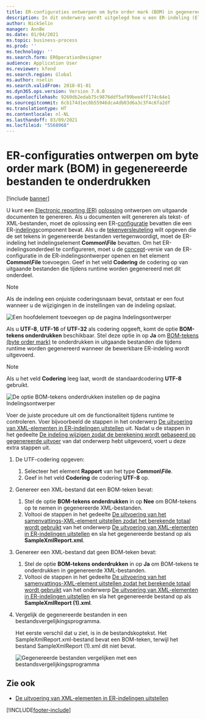 ```yaml
---
title: ER-configuraties ontwerpen om byte order mark (BOM) in gegenereerde bestanden te onderdrukken
description: In dit onderwerp wordt uitgelegd hoe u een ER-indeling (Electronic Reporting) configureert om rapporten te genereren die byte order mark (BOM) tekens onderdrukken.
author: NickSelin
manager: AnnBe
ms.date: 01/04/2021
ms.topic: business-process
ms.prod: ''
ms.technology: ''
ms.search.form: EROperationDesigner
audience: Application User
ms.reviewer: kfend
ms.search.region: Global
ms.author: nselin
ms.search.validFrom: 2018-01-01
ms.dyn365.ops.version: Version 7.0.0
ms.openlocfilehash: 9260db2edab75c9876ddf5af99bee4ff174c64e1
ms.sourcegitcommit: 6cb174d1ec8b55946dca4db03d6a3c3f4c6fa2df
ms.translationtype: HT
ms.contentlocale: nl-NL
ms.lasthandoff: 03/09/2021
ms.locfileid: "5568968"
---
```

# <a name="design-er-configurations-to-suppress-bom-characters-in-generated-files"></a>ER-configuraties ontwerpen om byte order mark (BOM) in gegenereerde bestanden te onderdrukken

[!include [banner](../includes/banner.md)]

U kunt een [Electronic reporting (ER)](general-electronic-reporting.md) [oplossing](er-quick-start1-new-solution.md) ontwerpen om uitgaande documenten te genereren. Als u documenten wilt genereren als tekst- of XML-bestanden, moet de oplossing een ER-[configuratie](general-electronic-reporting.md#Configuration) bevatten die een ER-[indelings](general-electronic-reporting.md#FormatComponentOutbound)component bevat. Als u de [tekenversleuteling](https://docs.microsoft.com/windows/win32/intl/character-sets) wilt opgeven die de set tekens in gegenereerde bestanden vertegenwoordigt, moet de ER-indeling het indelingselement **Common\\File** bevatten. Om het ER-indelingsonderdeel te configureren, moet u de [concept](general-electronic-reporting.md#component-versioning)-versie van de ER-configuratie in de ER-indelingsontwerper openen en het element **Common\\File** toevoegen. Geef in het veld **Codering** de codering op van uitgaande bestanden die tijdens runtime worden gegenereerd met dit onderdeel.

> [!NOTE]
> Als de indeling een onjuiste coderingsnaam bevat, ontstaat er een fout wanneer u de wijzigingen in de instellingen van de indeling opslaat.

![Een hoofdelement toevoegen op de pagina Indelingsontwerper](./media/er-suppress-bom-characters-image1.gif)

Als u **UTF-8**, **UTF-16** of **UTF-32** als codering opgeeft, komt de optie **BOM-tekens onderdrukken** beschikbaar. Stel deze optie in op **Ja** om [BOM-tekens (byte order mark)](https://docs.microsoft.com/globalization/encoding/byte-order-mark) te onderdrukken in uitgaande bestanden die tijdens runtime worden gegenereerd wanneer de bewerkbare ER-indeling wordt uitgevoerd.

> [!NOTE]
> Als u het veld **Codering** leeg laat, wordt de standaardcodering **UTF-8** gebruikt.

![De optie BOM-tekens onderdrukken instellen op de pagina Indelingsontwerper](./media/er-suppress-bom-characters-image2.gif)

Voer de juiste procedure uit om de functionaliteit tijdens runtime te controleren. Voer bijvoorbeeld de stappen in het onderwerp [De uitvoering van XML-elementen in ER-indelingen uitstellen](er-defer-xml-element.md) uit. Nadat u de stappen in het gedeelte [De indeling wijzigen zodat de berekening wordt gebaseerd op gegenereerde uitvoer](er-defer-xml-element.md#modify-the-format-so-that-the-calculation-is-based-on-generated-output) van dat onderwerp hebt uitgevoerd, voert u deze extra stappen uit.

1. De UTF-codering opgeven:

    1. Selecteer het element **Rapport** van het type **Common\\File**.
    2. Geef in het veld **Codering** de codering **UTF-8** op.

2. Genereer een XML-bestand dat een BOM-teken bevat:

    1. Stel de optie **BOM-tekens onderdrukken** in op **Nee** om BOM-tekens op te nemen in gegenereerde XML-bestanden.
    2. Voltooi de stappen in het gedeelte [De uitvoering van het samenvattings-XML-element uitstellen zodat het berekende totaal wordt gebruikt](er-defer-xml-element.md#defer-the-execution-of-the-summary-xml-element-so-that-the-calculated-total-is-used) van het onderwerp [De uitvoering van XML-elementen in ER-indelingen uitstellen](er-defer-xml-element.md) en sla het gegenereerde bestand op als **SampleXmlReport.xml**.

3. Genereer een XML-bestand dat geen BOM-teken bevat:

    1. Stel de optie **BOM-tekens onderdrukken** in op **Ja** om BOM-tekens te onderdrukken in gegenereerde XML-bestanden.
    2. Voltooi de stappen in het gedeelte [De uitvoering van het samenvattings-XML-element uitstellen zodat het berekende totaal wordt gebruikt](er-defer-xml-element.md#defer-the-execution-of-the-summary-xml-element-so-that-the-calculated-total-is-used) van het onderwerp [De uitvoering van XML-elementen in ER-indelingen uitstellen](er-defer-xml-element.md) en sla het gegenereerde bestand op als **SampleXmlReport (1).xml**.

4. Vergelijk de gegenereerde bestanden in een bestandsvergelijkingsprogramma.

    Het eerste verschil dat u ziet, is in de bestandskoptekst. Het SampleXmlReport.xml-bestand bevat een BOM-teken, terwijl het bestand SampleXmlReport (1).xml dit niet bevat.

    ![Gegenereerde bestanden vergelijken met een bestandsvergelijkingsprogramma](./media/er-suppress-bom-characters-image3.png)

## <a name="see-also"></a>Zie ook

- [De uitvoering van XML-elementen in ER-indelingen uitstellen](er-defer-xml-element.md)


[!INCLUDE[footer-include](../../../includes/footer-banner.md)]